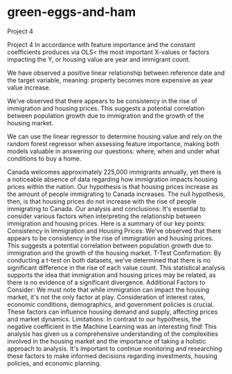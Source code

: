 # green-eggs-and-ham
Project 4

Project 4 In accordance with feature importance and the constant coefficients produces via OLS< the most important X-values or factors impacting the Y, or housing value are year and immigrant count.

We have observed a positive linear relationship between reference date and the target variable, meaning: property becomes more expensive as year value increase.

We’ve observed that there appears to be consistency in the rise of immigration and housing prices. This suggests a potential correlation between population growth due to immigration and the growth of the housing market.

We can use the linear regressor to determine housing value and rely on the random forest regressor when assessing feature importance, making both models valuable in answering our questions: where, when and under what conditions to buy a home.

Canada welcomes approximately 225,000 immigrants annually, yet there is a noticeable absence of data regarding how immigration impacts housing prices within the nation. Our hypothesis is that housing prices increase as the amount of people immigrating to Canada increases. The null hypothesis, then, is that housing prices do not increase with the rise of people immigrating to Canada. Our analysis and conclusions: It's essential to consider various factors when interpreting the relationship between immigration and housing prices. Here is a summary of our key points: Consistency in Immigration and Housing Prices: We've observed that there appears to be consistency in the rise of immigration and housing prices. This suggests a potential correlation between population growth due to immigration and the growth of the housing market. T-Test Confirmation: By conducting a t-test on both datasets, we've determined that there is no significant difference in the rise of each value count. This statistical analysis supports the idea that immigration and housing prices may be related, as there is no evidence of a significant divergence. Additional Factors to Consider: We must note that while immigration can impact the housing market, it's not the only factor at play. Consideration of interest rates, economic conditions, demographics, and government policies is crucial. These factors can influence housing demand and supply, affecting prices and market dynamics. Limitations: In contrast to our hypothesis, the negative coefficient in the Machine Learning was an interesting find! This analysis has given us a comprehensive understanding of the complexities involved in the housing market and the importance of taking a holistic approach to analysis. It's important to continue monitoring and researching these factors to make informed decisions regarding investments, housing policies, and economic planning.
